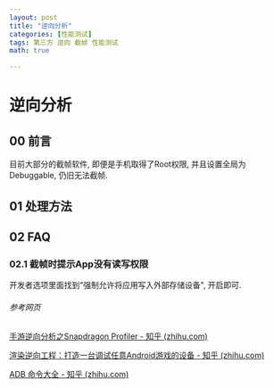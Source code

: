 ```yaml
---
layout: post
title: "逆向分析"
categories: [性能测试]
tags: 第三方 逆向 截帧 性能测试
math: true

---
```


# 逆向分析

## 00 前言

目前大部分的截帧软件, 即便是手机取得了Root权限, 并且设置全局为Debuggable, 仍旧无法截帧.

## 01 处理方法

## 02 FAQ

### 02.1 截帧时提示App没有读写权限

开发者选项里面找到"强制允许将应用写入外部存储设备", 开启即可.

###### 参考网页

[手游逆向分析之Snapdragon Profiler - 知乎 (zhihu.com)](https://zhuanlan.zhihu.com/p/339167035)

[渲染逆向工程：打造一台调试任意Android游戏的设备 - 知乎 (zhihu.com)](https://zhuanlan.zhihu.com/p/100583752)

[ADB 命令大全 - 知乎 (zhihu.com)](https://zhuanlan.zhihu.com/p/89060003)

